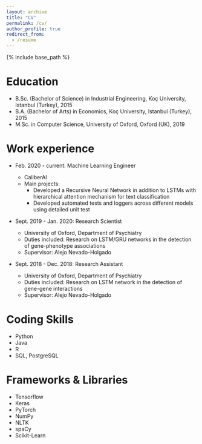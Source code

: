 ```yaml
---
layout: archive
title: "CV"
permalink: /cv/
author_profile: true
redirect_from:
  - /resume
---
```


{% include base_path %}

Education
======
* B.Sc. (Bachelor of Science) in Industrial Engineering, Koç University, Istanbul (Turkey), 2015
* B.A. (Bachelor of Arts) in Economics, Koç University, Istanbul (Turkey), 2015
* M.Sc. in Computer Science, University of Oxford, Oxford (UK), 2019

Work experience
======
* Feb. 2020 - current: Machine Learning Engineer
  * CaliberAI
  * Main projects: 
    * Developed a Recursive Neural Network in addition to LSTMs with hierarchical attention mechanism for text classification
    * Developed automated tests and loggers across different models using detailed unit test

* Sept. 2019 - Jan. 2020: Research Scientist
  * University of Oxford, Department of Psychiatry
  * Duties included: Research on LSTM/GRU networks in the detection of gene-phenotype associations 
  * Supervisor: Alejo Nevado-Holgado
 
* Sept. 2018 - Dec. 2018: Research Assistant
  * University of Oxford, Department of Psychiatry
  * Duties included: Research on LSTM network in the detection of gene-gene interactions
  * Supervisor: Alejo Nevado-Holgado
  
Coding Skills
======
* Python
* Java
* R
* SQL, PostgreSQL

Frameworks & Libraries
======
* Tensorflow
* Keras
* PyTorch
* NumPy
* NLTK
* spaCy
* Scikit-Learn
